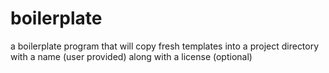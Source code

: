 # boilerplate
a boilerplate program that will copy fresh templates into a project directory with a name (user provided) along with a license (optional)
